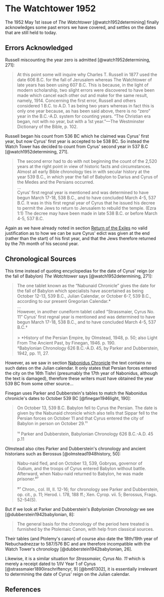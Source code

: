 # The Watchtower 1952

The 1952 May 1st issue of _The Watchtower_ [@watch1952determining] finally acknowledges some past errors we have
covered, and settles on the dates that are still held to today.

## Errors Acknowledged

Russell miscounting the year zero is admitted [@watch1952determining, 271]:

> At this point some will inquire why Charles T. Russell in 1877 used the date 606 B.C. for the fall of Jerusalem
> whereas The Watchtower of late years has been using 607 B.C. This is because, in the light of modern scholarship, two
> slight errors were discovered to have been made which cancel each other out and make for the same result, namely,
> 1914\. Concerning the first error, Russell and others considered 1 B.C. to A.D. 1 as being two years whereas in fact
> this is only one year because, as has been said above, there is no “zero” year in the B.C.-A.D. system for counting
> years. “The Christian era began, not with no year, but with a 1st year.”—The Westminster Dictionary of the Bible,
> p. 102.

Russell began his count from 536 BC which he claimed was Cyrus' first year, but now Cyrus' first year is accepted to be
538 BC. So instead the Watch Tower has decided to count from Cyrus' second year in 537 B.C [@watch1952determining, 271].

> The second error had to do with not beginning the count of the 2,520 years at the right point in view of historic
> facts and circumstances. Almost all early Bible chronology ties in with secular history at the year 539 B.C., in which
> year the fall of Babylon to Darius and Cyrus of the Medes and the Persians occurred. <br>...<br> Cyrus’ first regnal
> year is mentioned and was determined to have begun March 17-18, 538 B.C., and to have concluded March 4-5, 537 B.C. It
> was in this first regnal year of Cyrus that he issued his decree to permit the Jews to return to Jerusalem to rebuild
> the temple. (Ezra 1:1) The decree may have been made in late 538 B.C. or before March 4-5, 537 B.C.

Again as we have already noted in section [Return of the Exiles](../70_years/return.md) no valid justification as to how
we can be sure Cyrus' edict was given at the end (rather than the start) of his first year, and that the Jews therefore
returned by the 7th month of his second year.

## Chronological Sources

This time instead of quoting encyclopedias for the date of Cyrus' reign (or the fall of Babylon) _The Watchtower_ says
[@watch1952determining, 271]:

> The one tablet known as the “Nabunaid Chronicle” gives the date for the fall of Babylon which specialists have
> ascertained as being October 12-13, 539 B.C., Julian Calendar, or October 6-7, 539 B.C., according to our present
> Gregorian Calendar.*<br>...<br>However, in another cuneiform tablet called “Strassmaier, Cyrus No. 11” Cyrus’ first
> regnal year is mentioned and was determined to have begun March 17-18, 538 B.C., and to have concluded March 4-5, 537
> B.C.† <br><br> > *History of the Persian Empire, by Olmstead, 1948, p. 50; also Light From The Ancient Past, by
> Finegan, 1946. p. 190. <br> †Babylonian Chronology 626 B.C.-A.D. 45, by Parker and Dubberstein, 1942, pp. 11, 27.

However, as we saw in section [Nabonidus Chronicle](../../standard/chronicles/bm35382.md) the text contains no such
dates on the Julian calendar. It only states that Persian forces entered the city on the 16th Tishri (presumably the
17th year of Nabonidus, although the text is damaged), therefore these writers must have obtained the year 539 BC from
some other source...

Finegan uses Parker and Dubberstein's tables to match the Nabonidus chronicle's dates to October 539 BC
[@finegan1946light, 190]:

> On October 13, 539 B.C. Babylon fell to Cyrus the Persian. The date is given by the Nabunaid chronicle which also
> tells that Sippar fell to the Persian forces on October 11 and that Cyrus entered the city of Babylon in person on
> October 29.¹¹<br><br>¹¹ Parker and Dubberstein, Babylonian Chronology 626 B.C.-A.D. 45 p.11

Olmstead also cites Parker and Dubberstein's chronology and ancient historians such as Berossus [@olmstead1948history,
50]:

> Nabu-naid fled, and on October 13, 539, Gobryas, governor of Gutium, and the troops of Cyrus entered Babylon without
> battle. Afterward, when Nabu-naid returned to Babylon, he was made prisoner.⁹⁷<br><br>⁹⁷ Chron., col. III, II. 12-16;
> for chronology see Parker and Dubberstein, op. cit., p. 11; Herod. i. 178, 188 ff.; Xen. Cyrop. vii. 5; Berossus,
> Frags. 52-54(S).

But if we look at Parker and Dubberstein's _Babylonian Chronology_ we see [@dubberstein1942babylonian, 8]:

> The general basis for the chronology of the period here treated is furnished by the Ptolemaic Canon, with help from
> classical sources.

Their tables (and Ptolemy's canon) of course also date the 18th/19th year of Nebuchadnezzar to 587/576 BC and are
therefore incompatible with the Watch Tower's chronology [@dubberstein1942babylonian, 26].

Likewise, it is a similar situation for _Strassmaier, Cyrus No. 11_ which is merely a receipt dated to 1/IV Year 1 of
Cyrus [@strassmaier1890inschriftencyr, 9] [@bm61302], it is essentially irrelevant to determining the date of Cyrus'
reign on the Julian calendar.

## References
